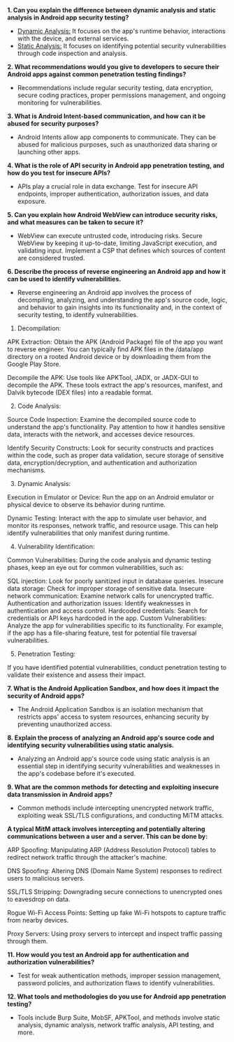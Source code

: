 **1. Can you explain the difference between dynamic analysis and static analysis in Android app security testing?**
- <ins>Dynamic Analysis:</ins> It focuses on the app's runtime behavior, interactions with the device, and external services.
- <ins>Static Analysis:</ins> It focuses on identifying potential security vulnerabilities through code inspection and analysis.

**2. What recommendations would you give to developers to secure their Android apps against common penetration testing findings?**
- Recommendations include regular security testing, data encryption, secure coding practices, proper permissions management, and ongoing monitoring for vulnerabilities.

**3. What is Android Intent-based communication, and how can it be abused for security purposes?**
- Android Intents allow app components to communicate. They can be abused for malicious purposes, such as unauthorized data sharing or launching other apps.

**4. What is the role of API security in Android app penetration testing, and how do you test for insecure APIs?**
- APIs play a crucial role in data exchange. Test for insecure API endpoints, improper authentication, authorization issues, and data exposure.

**5. Can you explain how Android WebView can introduce security risks, and what measures can be taken to secure it?**
- WebView can execute untrusted code, introducing risks. Secure WebView by keeping it up-to-date, limiting JavaScript execution, and validating input. Implement a CSP that defines which sources of content are considered trusted.
  
**6. Describe the process of reverse engineering an Android app and how it can be used to identify vulnerabilities.**
- Reverse engineering an Android app involves the process of decompiling, analyzing, and understanding the app's source code, logic, and behavior to gain insights into its functionality and, in the context of security testing, to identify vulnerabilities.

1. Decompilation:

APK Extraction: Obtain the APK (Android Package) file of the app you want to reverse engineer. You can typically find APK files in the /data/app directory on a rooted Android device or by downloading them from the Google Play Store.

Decompile the APK: Use tools like APKTool, JADX, or JADX-GUI to decompile the APK. These tools extract the app's resources, manifest, and Dalvik bytecode (DEX files) into a readable format.

2. Code Analysis:

Source Code Inspection: Examine the decompiled source code to understand the app's functionality. Pay attention to how it handles sensitive data, interacts with the network, and accesses device resources.

Identify Security Constructs: Look for security constructs and practices within the code, such as proper data validation, secure storage of sensitive data, encryption/decryption, and authentication and authorization mechanisms.

3. Dynamic Analysis:

Execution in Emulator or Device: Run the app on an Android emulator or physical device to observe its behavior during runtime.

Dynamic Testing: Interact with the app to simulate user behavior, and monitor its responses, network traffic, and resource usage. This can help identify vulnerabilities that only manifest during runtime.

4. Vulnerability Identification:

Common Vulnerabilities: During the code analysis and dynamic testing phases, keep an eye out for common vulnerabilities, such as:

SQL injection: Look for poorly sanitized input in database queries.
Insecure data storage: Check for improper storage of sensitive data.
Insecure network communication: Examine network calls for unencrypted traffic.
Authentication and authorization issues: Identify weaknesses in authentication and access control.
Hardcoded credentials: Search for credentials or API keys hardcoded in the app.
Custom Vulnerabilities: Analyze the app for vulnerabilities specific to its functionality. For example, if the app has a file-sharing feature, test for potential file traversal vulnerabilities.

5. Penetration Testing:

If you have identified potential vulnerabilities, conduct penetration testing to validate their existence and assess their impact.

**7. What is the Android Application Sandbox, and how does it impact the security of Android apps?**
- The Android Application Sandbox is an isolation mechanism that restricts apps' access to system resources, enhancing security by preventing unauthorized access.

**8. Explain the process of analyzing an Android app's source code and identifying security vulnerabilities using static analysis.**
- Analyzing an Android app's source code using static analysis is an essential step in identifying security vulnerabilities and weaknesses in the app's codebase before it's executed.

**9. What are the common methods for detecting and exploiting insecure data transmission in Android apps?**
- Common methods include intercepting unencrypted network traffic, exploiting weak SSL/TLS configurations, and conducting MiTM attacks.

**A typical MitM attack involves intercepting and potentially altering communications between a user and a server. This can be done by:**

ARP Spoofing: Manipulating ARP (Address Resolution Protocol) tables to redirect network traffic through the attacker's machine.

DNS Spoofing: Altering DNS (Domain Name System) responses to redirect users to malicious servers.

SSL/TLS Stripping: Downgrading secure connections to unencrypted ones to eavesdrop on data.

Rogue Wi-Fi Access Points: Setting up fake Wi-Fi hotspots to capture traffic from nearby devices.

Proxy Servers: Using proxy servers to intercept and inspect traffic passing through them.

**11. How would you test an Android app for authentication and authorization vulnerabilities?**
- Test for weak authentication methods, improper session management, password policies, and authorization flaws to identify vulnerabilities.

**12. What tools and methodologies do you use for Android app penetration testing?**
- Tools include Burp Suite, MobSF, APKTool, and methods involve static analysis, dynamic analysis, network traffic analysis, API testing, and more.
